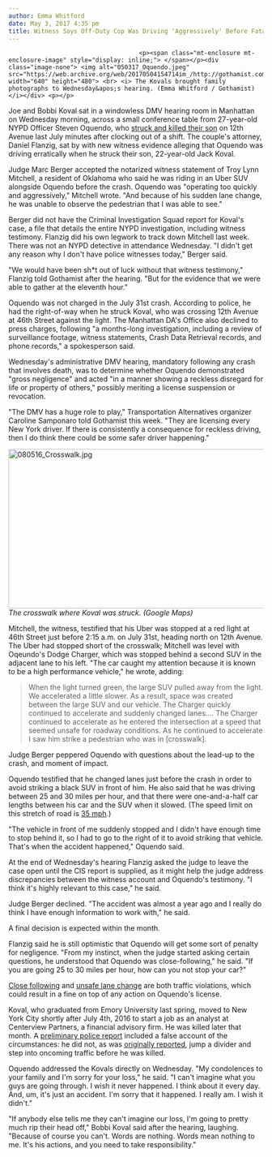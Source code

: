 ```yaml
---
author: Emma Whitford
date: May 3, 2017 4:35 pm
title: Witness Says Off-Duty Cop Was Driving 'Aggressively' Before Fatal West Side Highway Crash 
---
```


	
										<p><span class="mt-enclosure mt-enclosure-image" style="display: inline;"> </span></p><div class="image-none"> <img alt="050317_Oquendo.jpeg" src="https://web.archive.org/web/20170504154714im_/http://gothamist.com/attachments/nyc_ewhitford/050317_Oquendo.jpeg" width="640" height="480"> <br> <i> The Kovals brought family photographs to Wednesday&apos;s hearing. (Emma Whitford / Gothamist) </i></div> <p></p>

<p>Joe and Bobbi Koval sat in a windowless DMV hearing room in Manhattan on Wednesday morning, across a small conference table from 27-year-old NYPD Officer Steven Oquendo, who <a href="https://web.archive.org/web/20170504154714/http://beta.gothamist.com/2017/05/02/cop_west_side_highway.php">struck and killed their son</a> on 12th Avenue last July minutes after clocking out of a shift. The couple&apos;s attorney, Daniel Flanzig, sat by with new witness evidence alleging that Oquendo was driving erratically when he struck their son, 22-year-old Jack Koval. </p>

<p>Judge Marc Berger accepted the notarized witness statement of Troy Lynn Mitchell, a resident of Oklahoma who said he was riding in an Uber SUV alongside Oquendo before the crash. Oquendo was &quot;operating too quickly and aggressively,&quot; Mitchell wrote. &quot;And because of his sudden lane change, he was unable to observe the pedestrian that I was able to see.&quot; </p>

<p>Berger did not have the Criminal Investigation Squad report for Koval&apos;s case, a file that details the entire NYPD investigation, including witness testimony. Flanzig did his own legwork to track down Mitchell last week. There was not an NYPD detective in attendance Wednesday. &quot;I didn&apos;t get any reason why I don&apos;t have police witnesses today,&quot; Berger said. </p>

<p>&quot;We would have been sh*t out of luck without that witness testimony,&quot; Flanzig told Gothamist after the hearing. &quot;But for the evidence that we were able to gather at the eleventh hour.&quot; </p>

<p>Oquendo was not charged in the July 31st crash. According to police, he had the right-of-way when he struck Koval, who was crossing 12th Avenue at 46th Street against the light. The Manhattan DA&apos;s Office also declined to press charges, following &quot;a months-long investigation, including a review of surveillance footage, witness statements, Crash Data Retrieval records, and phone records,&quot; a spokesperson said. </p>

<p>Wednesday&apos;s administrative DMV hearing, mandatory following any crash that involves death, was to determine whether Oquendo demonstrated &quot;gross negligence&quot; and acted &quot;in a manner showing a reckless disregard for life or property of others,&quot; possibly meriting a license suspension or revocation. </p>

<p>&quot;The DMV has a huge role to play,&quot; Transportation Alternatives organizer Caroline Samponaro told Gothamist this week. &quot;They are licensing every New York driver. If there is consistently a consequence for reckless driving, then I do think there could be some safer driver happening.&quot; </p>

<p><span class="mt-enclosure mt-enclosure-image" style="display: inline;"> </span></p><div class="image-none"> <img alt="080516_Crosswalk.jpg" src="https://web.archive.org/web/20170504154714im_/http://gothamist.com/attachments/nyc_ewhitford/080516_Crosswalk.jpg" width="640" height="314"> <br> <i> The crosswalk where Koval was struck. (Google Maps) </i></div> <p></p>

<p>Mitchell, the witness, testified that his Uber was stopped at a red light at 46th Street just before 2:15 a.m. on July 31st, heading north on 12th Avenue. The Uber had stopped short of the crosswalk; Mitchell was level with Oqeundo&apos;s Dodge Charger, which was stopped behind a second SUV in the adjacent lane to his left. &quot;The car caught my attention because it is known to be a high performance vehicle,&quot; he wrote, adding: </p>

<blockquote>When the light turned green, the large SUV pulled away from the light. We accelerated a little slower. As a result, space was created between the large SUV and our vehicle. The Charger quickly continued to accelerate and suddenly changed lanes.... The Charger continued to accelerate as he entered the intersection at a speed that seemed unsafe for roadway conditions. As he continued to accelerate I saw him strike a pedestrian who was in [crosswalk].</blockquote>

<p>Judge Berger peppered Oquendo with questions about the lead-up to the crash, and moment of impact. </p>

<p>Oquendo testified that he changed lanes just before the crash in order to avoid striking a black SUV in front of him. He also said that he was driving between 25 and 30 miles per hour, and that there were one-and-a-half car lengths between his car and the SUV when it slowed. (The speed limit on this stretch of road is <a href="https://web.archive.org/web/20170504154714/https://www.google.com/url?hl=en&amp;q=http://www.nyc.gov/html/dot/downloads/pdf/current-pre-vision-zero-speed-limit-maps.pdf&amp;source=gmail&amp;ust=1493930979736000&amp;usg=AFQjCNEUrmI51ZHCcj8w7Cm1tM2Zv3qmFA">35 mph</a>.)</p>

<p>&quot;The vehicle in front of me suddenly stopped and I didn&apos;t have enough time to stop behind it, so I had to go to the right of it to avoid striking that vehicle. That&apos;s when the accident happened,&quot; Oquendo said. </p>

<p>At the end of Wednesday&apos;s hearing Flanzig asked the judge to leave the case open until the CIS report is supplied, as it might help the judge address discrepancies between the witness account and Oquendo&apos;s testimony. &quot;I think it&apos;s highly relevant to this case,&quot; he said. </p>

<p>Judge Berger declined. &quot;The accident was almost a year ago and I really do think I have enough information to work with,&quot; he said. </p>

<p>A final decision is expected within the month. </p>

<p>Flanzig said he is still optimistic that Oquendo will get some sort of penalty for negligence. &quot;From my instinct, when the judge started asking certain questions, he understood that Oquendo was close-following,&quot; he said. &quot;If you are going 25 to 30 miles per hour, how can you not stop your car?&quot; </p>

<p><a href="https://web.archive.org/web/20170504154714/http://codes.findlaw.com/ny/vehicle-and-traffic-law/vat-sect-1129.html">Close following</a> and <a href="https://web.archive.org/web/20170504154714/http://www.ticketdefenselaw.com/new-york/traffic-tickets/unsafe-lane-change/">unsafe lane change</a> are both traffic violations, which could result in a fine on top of any action on Oquendo&apos;s license. </p>

<p>Koval, who graduated from Emory University last spring, moved to New York City shortly after July 4th, 2016 to start a job as an analyst at Centerview Partners, a financial advisory firm. He was killed later that month. A <a href="https://web.archive.org/web/20170504154714/http://gothamist.com/2016/08/05/koval_west_side_highway_death.php">preliminary police report</a> included a false account of the circumstances: he did not, as was <a href="https://web.archive.org/web/20170504154714/http://gothamist.com/2016/07/31/man_struck_west_side_highway.php">originally reported</a>, jump a divider and step into oncoming traffic before he was killed.</p>

<p>Oquendo addressed the Kovals directly on Wednesday. &quot;My condolences to your family and I&apos;m sorry for your loss,&quot; he said. &quot;I can&apos;t imagine what you guys are going through. I wish it never happened. I think about it every day. And, um, it&apos;s just an accident. I&apos;m sorry that it happened. I really am. I wish it didn&apos;t.&quot; </p>

<p>&quot;If anybody else tells me they can&apos;t imagine our loss, I&apos;m going to pretty much rip their head off,&quot; Bobbi Koval said after the hearing, laughing. &quot;Because of course you can&apos;t. Words are nothing. Words mean nothing to me. It&apos;s his actions, and you need to take responsibility.&quot; </p>					
										
									
				